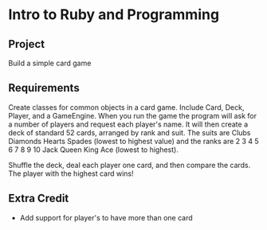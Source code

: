 # Intro to Ruby and Programming

## Project

Build a simple card game

## Requirements

Create classes for common objects in a card game. Include Card, Deck, Player, and a GameEngine. When you run the game
the program will ask for a number of players and request each player's name. It will then create a deck of standard
52 cards, arranged by rank and suit. The suits are Clubs Diamonds Hearts Spades (lowest to highest value) and the ranks
are 2 3 4 5 6 7 8 9 10 Jack Queen King Ace (lowest to highest).

Shuffle the deck, deal each player one card, and then compare the cards. The player with the highest card wins!

## Extra Credit

* Add support for player's to have more than one card

